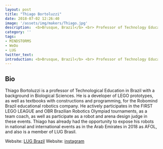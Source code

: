 ```yaml
---
layout: post
title: "Thiago Bortoluzzi"
date: 2018-07-02 12:26:40
image: '/assets/img/makers/Thiago.jpg'
description:  <b>Brusque, Brazil</b> <br> Professor of Technology Education
category: ''
tags:
- MINDSTORMS
- WeDo
- LUG
twitter_text:
introduction: <b>Brusque, Brazil</b> <br> Professor of Technology Education
---
```




## Bio


Thiago Bortoluzzi is a professor of Technological Education in Brazil with a background in Biological Sciences. He is a developer of LEGO prototypes, as well as textbooks with constructions and programming, for the Robomind Brazil educational robotics company. He actively participates in the FIRST LEGO LEAGUE and OBR Brazilian Robotics Olympiad tournaments, as a team coach, as well as participate as a robot and arena design judge in these events. Thiago has already had the opportunity to expose his robots in national and international events as in the Arab Emirates in 2018 as AFOL, and also is a member of LUG Brasil.


Website: [LUG Brazil](https://www.lugbrasil.com)
Website: [instagram](https://www.instagram.com/bortoluzzi.creations/)
